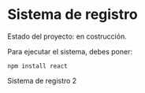 <h1>Sistema de registro</h1>

Estado del proyecto: en costrucción.

Para ejecutar el sistema, debes poner:

```npm install react```

Sistema de registro 2
